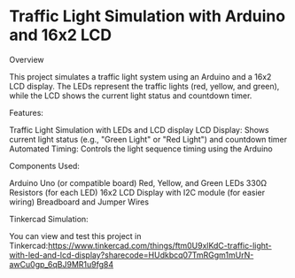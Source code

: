 # Traffic Light Simulation with Arduino and 16x2 LCD

Overview

This project simulates a traffic light system using an Arduino and a 16x2 LCD display. The LEDs represent the traffic lights (red, yellow, and green), while the LCD shows the current light status and countdown timer.

Features:

Traffic Light Simulation with LEDs and LCD display
LCD Display: Shows current light status (e.g., "Green Light" or "Red Light") and countdown timer
Automated Timing: Controls the light sequence timing using the Arduino

Components Used:

Arduino Uno (or compatible board)
Red, Yellow, and Green LEDs
330Ω Resistors (for each LED)
16x2 LCD Display with I2C module (for easier wiring)
Breadboard and Jumper Wires

Tinkercad Simulation:

You can view and test this project in Tinkercad:https://www.tinkercad.com/things/ftm0U9xlKdC-traffic-light-with-led-and-lcd-display?sharecode=HUdkbcq07TmRGgm1mUrN-awCu0gp_6qBJ9MR1u9fg84

